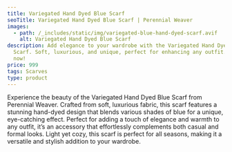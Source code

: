 ```yaml
---
title: Variegated Hand Dyed Blue Scarf
seoTitle: Variegated Hand Dyed Blue Scarf | Perennial Weaver
images:
  - path: /_includes/static/img/variegated-blue-hand-dyed-scarf.avif
    alt: Variegated Hand Dyed Blue Scarf
description: Add elegance to your wardrobe with the Variegated Hand Dyed Blue
  Scarf. Soft, luxurious, and unique, perfect for enhancing any outfit. Shop
  now!
price: 999
tags: Scarves
type: product
---
```

Experience the beauty of the Variegated Hand Dyed Blue Scarf from Perennial Weaver. Crafted from soft, luxurious fabric, this scarf features a stunning hand-dyed design that blends various shades of blue for a unique, eye-catching effect. Perfect for adding a touch of elegance and warmth to any outfit, it’s an accessory that effortlessly complements both casual and formal looks. Light yet cozy, this scarf is perfect for all seasons, making it a versatile and stylish addition to your wardrobe.
